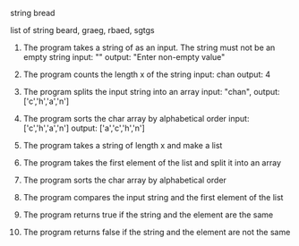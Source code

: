 string bread

list of string beard, graeg, rbaed, sgtgs


1. The program takes a string of as an input. The string must not be an empty string
  input: ""
  output: "Enter non-empty value"

2. The program counts the length x of the string
  input: chan
  output: 4

3. The program splits the input string into an array
  input: "chan",
  output: ['c','h','a','n']

4. The program sorts the char array by alphabetical order
  input: ['c','h','a','n']
  output: ['a','c','h','n']

5. The program takes a string of length x and make a list

6. The program takes the first element of the list and split it into an array

7. The program sorts the char array by alphabetical order

8. The program compares the input string and the first element of the list

9. The program returns true if the string and the element are the same

10. The program returns false if the string and the element are not the same
